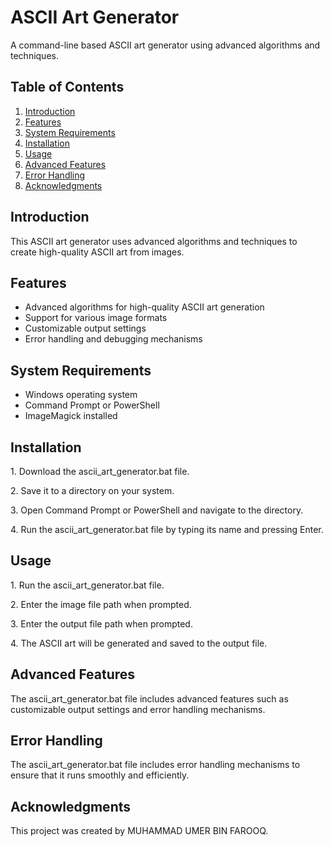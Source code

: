 <h1>ASCII Art Generator</h1>

<p>A command-line based ASCII art generator using advanced algorithms and techniques.</p>

<h2>Table of Contents</h2>

<ol>
<li><a href="#introduction">Introduction</a></li>
<li><a href="#features">Features</a></li>
<li><a href="#system-requirements">System Requirements</a></li>
<li><a href="#installation">Installation</a></li>
<li><a href="#usage">Usage</a></li>
<li><a href="#advanced-features">Advanced Features</a></li>
<li><a href="#error-handling">Error Handling</a></li>
<li><a href="#acknowledgments">Acknowledgments</a></li>
</ol>

<h2 id="introduction">Introduction</h2>

<p>This ASCII art generator uses advanced algorithms and techniques to create high-quality ASCII art from images.</p>

<h2 id="features">Features</h2>

<ul>
<li>Advanced algorithms for high-quality ASCII art generation</li>
<li>Support for various image formats</li>
<li>Customizable output settings</li>
<li>Error handling and debugging mechanisms</li>
</ul>

<h2 id="system-requirements">System Requirements</h2>

<ul>
<li>Windows operating system</li>
<li>Command Prompt or PowerShell</li>
<li>ImageMagick installed</li>
</ul>

<h2 id="installation">Installation</h2>

<p>1. Download the ascii_art_generator.bat file.</p>
<p>2. Save it to a directory on your system.</p>
<p>3. Open Command Prompt or PowerShell and navigate to the directory.</p>
<p>4. Run the ascii_art_generator.bat file by typing its name and pressing Enter.</p>

<h2 id="usage">Usage</h2>

<p>1. Run the ascii_art_generator.bat file.</p>
<p>2. Enter the image file path when prompted.</p>
<p>3. Enter the output file path when prompted.</p>
<p>4. The ASCII art will be generated and saved to the output file.</p>

<h2 id="advanced-features">Advanced Features</h2>

<p>The ascii_art_generator.bat file includes advanced features such as customizable output settings and error handling mechanisms.</p>

<h2 id="error-handling">Error Handling</h2>

<p>The ascii_art_generator.bat file includes error handling mechanisms to ensure that it runs smoothly and efficiently.</p>

<h2 id="acknowledgments">Acknowledgments</h2>

<p>This project was created by MUHAMMAD UMER BIN FAROOQ.</p>
